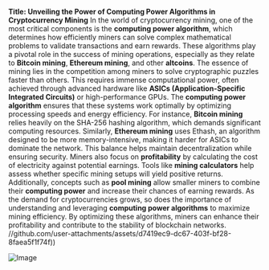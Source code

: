 **Title: Unveiling the Power of Computing Power Algorithms in Cryptocurrency Mining**
In the world of cryptocurrency mining, one of the most critical components is the **computing power algorithm**, which determines how efficiently miners can solve complex mathematical problems to validate transactions and earn rewards. These algorithms play a pivotal role in the success of mining operations, especially as they relate to **Bitcoin mining**, **Ethereum mining**, and other **altcoins**.
The essence of mining lies in the competition among miners to solve cryptographic puzzles faster than others. This requires immense computational power, often achieved through advanced hardware like **ASICs (Application-Specific Integrated Circuits)** or high-performance GPUs. The **computing power algorithm** ensures that these systems work optimally by optimizing processing speeds and energy efficiency.
For instance, **Bitcoin mining** relies heavily on the SHA-256 hashing algorithm, which demands significant computing resources. Similarly, **Ethereum mining** uses Ethash, an algorithm designed to be more memory-intensive, making it harder for ASICs to dominate the network. This balance helps maintain decentralization while ensuring security.
Miners also focus on **profitability** by calculating the cost of electricity against potential earnings. Tools like **mining calculators** help assess whether specific mining setups will yield positive returns. Additionally, concepts such as **pool mining** allow smaller miners to combine their **computing power** and increase their chances of earning rewards.
As the demand for cryptocurrencies grows, so does the importance of understanding and leveraging **computing power algorithms** to maximize mining efficiency. By optimizing these algorithms, miners can enhance their profitability and contribute to the stability of blockchain networks. 
 //github.com/user-attachments/assets/d7419ec9-dc67-403f-bf28-8faea5f1f74f))

![Image](https://github.com/user-attachments/assets/4a25d116-2220-4385-b08e-f287af8fcbc4)
